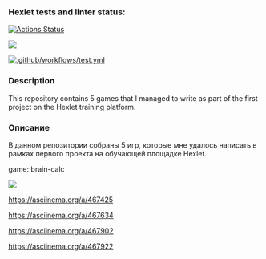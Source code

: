 ### Hexlet tests and linter status:

[![Actions Status](https://github.com/Yakanaro/backend-project-lvl1/workflows/hexlet-check/badge.svg)](https://github.com/Yakanaro/backend-project-lvl1/actions)

<a href="https://codeclimate.com/github/Yakanaro/backend-project-lvl1/maintainability"><img src="https://api.codeclimate.com/v1/badges/e3c0a9aed7c0ce56072b/maintainability" /></a>

[![.github/workflows/test.yml](https://github.com/Yakanaro/backend-project-lvl1/actions/workflows/test.yml/badge.svg)](https://github.com/Yakanaro/backend-project-lvl1/actions/workflows/test.yml)

### Description

This repository contains 5 games that I managed to write as part of the first project on the Hexlet training platform.

### Описание

В данном репозитории собраны 5 игр, которые мне удалось написать в рамках первого проекта на обучающей площадке Hexlet.

game: brain-calc

<a href="https://asciinema.org/a/468531" target="_blank"><img src="https://asciinema.org/a/468531.svg" /></a>

https://asciinema.org/a/467425

https://asciinema.org/a/467634

https://asciinema.org/a/467902

https://asciinema.org/a/467922
